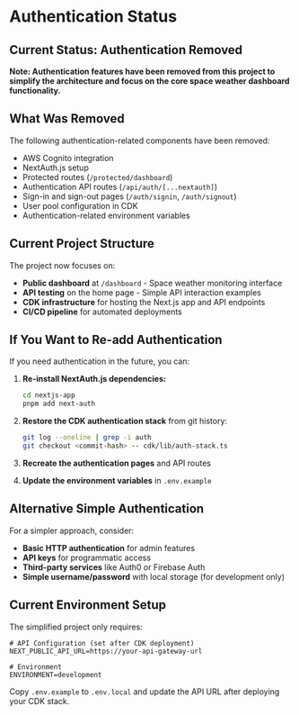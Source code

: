 # Authentication Status

## Current Status: Authentication Removed

**Note: Authentication features have been removed from this project to simplify the architecture and focus on the core space weather dashboard functionality.**

## What Was Removed

The following authentication-related components have been removed:

- AWS Cognito integration
- NextAuth.js setup
- Protected routes (`/protected/dashboard`)
- Authentication API routes (`/api/auth/[...nextauth]`)
- Sign-in and sign-out pages (`/auth/signin`, `/auth/signout`)
- User pool configuration in CDK
- Authentication-related environment variables

## Current Project Structure

The project now focuses on:

- **Public dashboard** at `/dashboard` - Space weather monitoring interface
- **API testing** on the home page - Simple API interaction examples
- **CDK infrastructure** for hosting the Next.js app and API endpoints
- **CI/CD pipeline** for automated deployments

## If You Want to Re-add Authentication

If you need authentication in the future, you can:

1. **Re-install NextAuth.js dependencies:**
   ```bash
   cd nextjs-app
   pnpm add next-auth
   ```

2. **Restore the CDK authentication stack** from git history:
   ```bash
   git log --oneline | grep -i auth
   git checkout <commit-hash> -- cdk/lib/auth-stack.ts
   ```

3. **Recreate the authentication pages** and API routes

4. **Update the environment variables** in `.env.example`

## Alternative Simple Authentication

For a simpler approach, consider:

- **Basic HTTP authentication** for admin features
- **API keys** for programmatic access
- **Third-party services** like Auth0 or Firebase Auth
- **Simple username/password** with local storage (for development only)

## Current Environment Setup

The simplified project only requires:

```env
# API Configuration (set after CDK deployment)
NEXT_PUBLIC_API_URL=https://your-api-gateway-url

# Environment
ENVIRONMENT=development
```

Copy `.env.example` to `.env.local` and update the API URL after deploying your CDK stack.